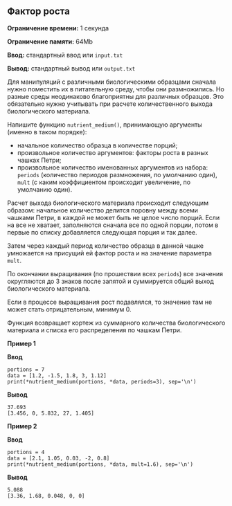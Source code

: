 ## Фактор роста

**Ограничение времени:** 1 секунда

**Ограничение памяти:** 64Mb

**Ввод:** стандартный ввод или `input.txt`

**Вывод:** стандартный вывод или `output.txt`

Для манипуляций с различными биологическими образцами сначала нужно поместить их в питательную среду, чтобы они размножились. Но разные среды неодинаково благоприятны для различных образцов. Это обязательно нужно учитывать при расчете количественного выхода биологического материала.

Напишите функцию `nutrient_medium()`, принимающую аргументы (именно в таком порядке):

*   начальное количество образца в количестве порций;
*   произвольное количество аргументов: факторы роста в разных чашках Петри;
*   произвольное количество именованных аргументов из набора: `periods` (количество периодов размножения, по умолчанию один), `mult` (с каким коэффициентом происходит увеличение, по умолчанию один).

Расчет выхода биологического материала происходит следующим образом: начальное количество делится поровну между всеми чашками Петри, в каждой не может быть не целое число порций. Если на все не хватает, заполняются сначала все по одной порции, потом в первые по списку добавляется следующая порция и так далее.

Затем через каждый период количество образца в данной чашке умножается на присущий ей фактор роста и на значение параметра `mult`.

По окончании выращивания (по прошествии всех `periods`) все значения округляются до 3 знаков после запятой и суммируется общий выход биологического материала.

Если в процессе выращивания рост подавлялся, то значение там не может стать отрицательным, минимум 0.

Функция возвращает кортеж из суммарного количества биологического материала и списка его распределения по чашкам Петри.

**Пример 1**

**Ввод**

```
portions = 7
data = [1.2, -1.5, 1.8, 3, 1.12]
print(*nutrient_medium(portions, *data, periods=3), sep='\n')
```

**Вывод**

```
37.693
[3.456, 0, 5.832, 27, 1.405]
```

**Пример 2**

**Ввод**

```
portions = 4
data = [2.1, 1.05, 0.03, -2, 0.8]
print(*nutrient_medium(portions, *data, mult=1.6), sep='\n')
```

**Вывод**

```
5.088
[3.36, 1.68, 0.048, 0, 0]